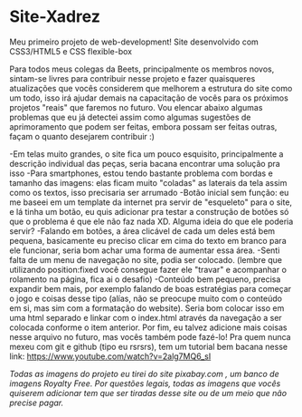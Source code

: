 # Site-Xadrez
Meu primeiro projeto de web-development! Site desenvolvido com CSS3/HTML5 e CSS flexible-box

Para todos meus colegas da Beets, principalmente os membros novos, sintam-se livres para contribuir nesse projeto e fazer quaisqueres atualizações que vocês considerem que melhorem a estrutura do site como um todo, isso irá ajudar demais na capacitação de vocês para os próximos projetos "reais" que faremos no futuro. Vou elencar abaixo algumas problemas que eu já detectei assim como algumas sugestões de aprimoramento que podem ser feitas, embora possam ser feitas outras, façam o quanto desejarem contribuir :)

-Em telas muito grandes, o site fica um pouco esquisito, principalmente a descrição individual das peças, seria bacana encontrar uma solução pra isso
-Para smartphones, estou tendo bastante problema com bordas e tamanho das imagens: elas ficam muito "coladas" as laterais da tela assim como os textos, isso precisaria ser arrumado
-Botão inicial sem função: eu me baseei em um template da internet pra servir de "esqueleto" para o site, e lá tinha um botão, eu quis adicionar pra testar a construção de botões só que o problema é que ele não faz nada XD. Alguma ideia do que ele poderia servir?
-Falando em botões, a área clicável de cada um deles está bem pequena, basicamente eu preciso clicar em cima do texto em branco para ele funcionar, seria bom achar uma forma de aumentar essa área.
-Senti falta de um menu de navegação no site, podia ser colocado. (lembre que utilizando position:fixed você consegue fazer ele "travar" e acompanhar o rolamento na página, fica ai o desafio)
-Conteúdo bem pequeno, precisa expandir bem mais, por exemplo falando de boas estratégias para começar o jogo e coisas desse tipo (alías, não se preocupe muito com o conteúdo em si, mas sim com a formatação do website). Seria bom colocar isso em uma html separado e linkar com o index.html através da navegação a ser colocada conforme o item anterior.
Por fim, eu talvez adicione mais coisas nesse arquivo no futuro, mas vocês também pode fazé-lo! Pra quem nunca mexeu com git e github (tipo eu rsrsrs), tem um tutorial bem bacana nesse link: https://www.youtube.com/watch?v=2alg7MQ6_sI

*Todas as imagens do projeto eu tirei do site pixabay.com , um banco de imagens Royalty Free. Por questões legais, todas as imagens que vocês quiserem adicionar tem que ser tiradas desse site ou de um meio que não precise pagar.*
